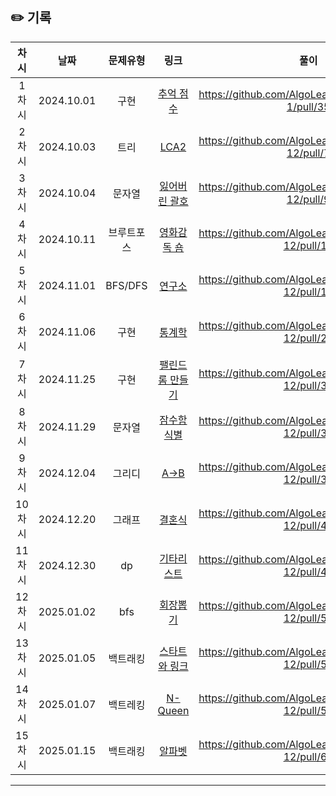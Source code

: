 ## ✏️ 기록

|  차시  |     날짜     |  문제유형   |                                    링크                                     |                         풀이                          |
|:----:|:----------:|:-------:|:-------------------------------------------------------------------------:|:---------------------------------------------------:|
| 1차시  | 2024.10.01 |   구현    | [추억 점수](https://school.programmers.co.kr/learn/courses/30/lessons/176963) | https://github.com/AlgoLeadMe/AlgoLeadMe-1/pull/35  |
| 2차시  | 2024.10.03 |   트리    | [LCA2](https://school.programmers.co.kr/learn/courses/30/lessons/176963)  | https://github.com/AlgoLeadMe/AlgoLeadMe-12/pull/7  |
| 3차시  | 2024.10.04 |   문자열   |              [잃어버린 괄호](https://www.acmicpc.net/problem/1541)              | https://github.com/AlgoLeadMe/AlgoLeadMe-12/pull/9  |
| 4차시  | 2024.10.11 |  브루트포스  |              [영화감독 숌](https://www.acmicpc.net/problem/1436)               | https://github.com/AlgoLeadMe/AlgoLeadMe-12/pull/15 |
| 5차시  | 2024.11.01 | BFS/DFS |               [연구소](https://www.acmicpc.net/problem/14502)                | https://github.com/AlgoLeadMe/AlgoLeadMe-12/pull/17 |
| 6차시  | 2024.11.06 |   구현    |                [통계학](https://www.acmicpc.net/problem/2108)                | https://github.com/AlgoLeadMe/AlgoLeadMe-12/pull/23 |
| 7차시  | 2024.11.25 |   구현    |             [팰린드롬 만들기](https://www.acmicpc.net/problem/1213)              | https://github.com/AlgoLeadMe/AlgoLeadMe-12/pull/31 |
| 8차시  | 2024.11.29 |   문자열   |               [잠수함식별](https://www.acmicpc.net/problem/2671)               | https://github.com/AlgoLeadMe/AlgoLeadMe-12/pull/35 |
| 9차시  | 2024.12.04 |   그리디   |               [A->B](https://www.acmicpc.net/problem/16953)               | https://github.com/AlgoLeadMe/AlgoLeadMe-12/pull/39 |
| 10차시 | 2024.12.20 |   그래프   |                [결혼식](https://www.acmicpc.net/problem/5567)                | https://github.com/AlgoLeadMe/AlgoLeadMe-12/pull/40 |
| 11차시 | 2024.12.30 |   dp    |               [기타리스트](https://www.acmicpc.net/problem/1495)               | https://github.com/AlgoLeadMe/AlgoLeadMe-12/pull/49 |
| 12차시 | 2025.01.02 |   bfs   |               [회장뽑기](https://www.acmicpc.net/problem/2660)                | https://github.com/AlgoLeadMe/AlgoLeadMe-12/pull/50 |
| 13차시 | 2025.01.05 |  백트래킹   |             [스타트와 링크](https://www.acmicpc.net/problem/14889)              | https://github.com/AlgoLeadMe/AlgoLeadMe-12/pull/52 |
| 14차시 | 2025.01.07 |  백트레킹   |              [N-Queen](https://www.acmicpc.net/problem/9663)              | https://github.com/AlgoLeadMe/AlgoLeadMe-12/pull/53 |
| 15차시 | 2025.01.15 |  백트래킹   |                [알파벳](https://www.acmicpc.net/problem/1987)                | https://github.com/AlgoLeadMe/AlgoLeadMe-12/pull/60 |








---
